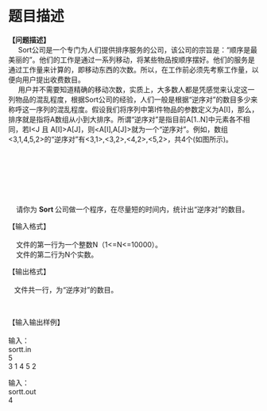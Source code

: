 # 题目描述


<p>
<b>【问题描述】</b><br/>
     Sort公司是一个专门为人们提供排序服务的公司，该公司的宗旨是：“顺序是最美丽的”。他们的工作是通过一系列移动，将某些物品按顺序摆好。他们的服务是通过工作量来计算的，即移动东西的次数。所以，在工作前必须先考察工作量，以便向用户提出收费数目。<br/>
     用户并不需要知道精确的移动次数，实质上，大多数人都是凭感觉来认定这一列物品的混乱程度，根据Sort公司的经验，人们一般是根据“逆序对”的数目多少来称呼这一序列的混乱程度。假设我们将序列中第I件物品的参数定义为A[I]，那么，排序就是指将A数组从小到大排序。所谓“逆序对”是指目前A[1..N]中元素各不相同，若I&lt;J 且 A[I]&gt;A[J]，则&lt;A[I],A[J]&gt;就为一个“逆序对”。例如，数组&lt;3,1,4,5,2&gt;的“逆序对”有&lt;3,1&gt;,&lt;3,2&gt;,&lt;4,2&gt;,&lt;5,2&gt;，共4个(如图所示)。
</p>
<j且a[i]></j且a[i]>
<p>
<br/>
</p>
<p align="center">
<img src="/upload/image/20120925/20120925164259_39806.jpg" alt=""/> 
</p>
<p>
<br/>
</p>
<p>
<br/>
</p>
<p>
    请你为 <strong>Sort </strong>公司做一个程序，在尽量短的时间内，统计出“逆序对”的数目。
</p>
<p>
【输入格式】 <br/>
 <br/>
    文件的第一行为一个整数N（1&lt;=N&lt;=10000）。<br/>
    文件的第二行为N个实数。
</p>
<p>
【输出格式】 <br/>
 <br/>
   文件共一行，为“逆序对”的数目。
</p>
<p>
<br/>
</p>
<p>
【输入输出样例】<br/>
 <b><br/>
</b>输入： <br/>
sortt.in<br/>
5<br/>
3 1 4 5 2
</p>
<p>
输入：<br/>
sortt.out<br/>
4
</p>
